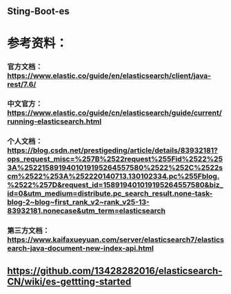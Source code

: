 ## Sting-Boot-es
# 参考资料：
  ### 官方文档：https://www.elastic.co/guide/en/elasticsearch/client/java-rest/7.6/
  ### 中文官方：https://www.elastic.co/guide/cn/elasticsearch/guide/current/running-elasticsearch.html
  ### 个人文档：https://blog.csdn.net/prestigeding/article/details/83932181?ops_request_misc=%257B%2522request%255Fid%2522%253A%2522158919401019195264557580%2522%252C%2522scm%2522%253A%252220140713.130102334.pc%255Fblog.%2522%257D&request_id=158919401019195264557580&biz_id=0&utm_medium=distribute.pc_search_result.none-task-blog-2~blog~first_rank_v2~rank_v25-13-83932181.nonecase&utm_term=elasticsearch
  ### 第三方文档：https://www.kaifaxueyuan.com/server/elasticsearch7/elasticsearch-java-document-new-index-api.html
## https://github.com/13428282016/elasticsearch-CN/wiki/es-gettting-started
